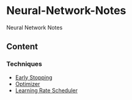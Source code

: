 # Neural-Network-Notes
Neural Network Notes

## Content
### Techniques
- [Early Stopping](https://github.com/YapWH1208/Neural-Network-Notes/blob/main/%E6%8A%80%E5%B7%A7/Early%20Stopping/Early%20Stopping.md)
- [Optimizer](https://github.com/YapWH1208/Neural-Network-Notes/blob/main/%E7%A5%9E%E7%BB%8F%E7%BD%91%E7%BB%9C/%E4%BC%98%E5%8C%96%E5%99%A8/%E4%BC%98%E5%8C%96%E5%99%A8/%E4%BC%98%E5%8C%96%E5%99%A8.md)
- [Learning Rate Scheduler](https://github.com/YapWH1208/Neural-Network-Notes/blob/main/%E6%8A%80%E5%B7%A7/Learning%20Rate%20Schedular/Learning%20Rate%20Schedular.md)
